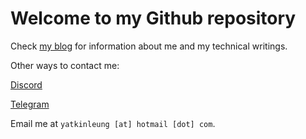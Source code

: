 # Welcome to my Github repository

Check [my blog](https://regunakyle.github.io/regunakyle/) for information about me and my technical writings.

Other ways to contact me:

[Discord](https://discordapp.com/users/263243377821089792)

[Telegram](https://t.me/regunakyle)

Email me at `yatkinleung [at] hotmail [dot] com`.
